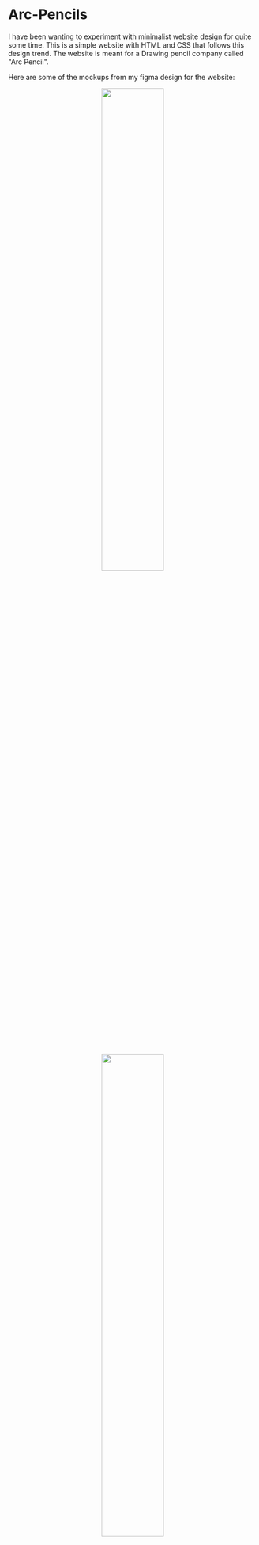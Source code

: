 ﻿# Arc-Pencils

I have been wanting to experiment with minimalist website design for quite some time. This is a simple website with HTML and CSS that follows this design trend. The website is meant for a Drawing pencil company called "Arc Pencil".

Here are some of the mockups from my figma design for the website:
<div>
  <div align= center>
<img  width = "50%"  src="https://github.com/user-attachments/assets/4412e108-8f70-4550-9a4b-bfccc0d65aad">
<img width = "50%"  src="https://github.com/user-attachments/assets/0ebc8a5a-15c6-469b-b23e-fd643d5d7fa8"  >
</div>

<div align= center>
<img  width = "50%"  src="https://github.com/user-attachments/assets/1a6c6c8b-9bbd-4b22-8100-7fd269910ba7">
<img width = "50%"  src="https://github.com/user-attachments/assets/03b062ca-5f4b-452a-aea4-2b6403db7650"  >
</div>
</div>


